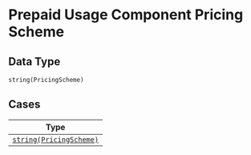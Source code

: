 
# Prepaid Usage Component Pricing Scheme

## Data Type

`string(PricingScheme)`

## Cases

| Type |
|  --- |
| [`string(PricingScheme)`](../../../doc/models/pricing-scheme.md) |

